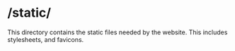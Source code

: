 # /static/
This directory contains the static files needed by the website. This includes stylesheets, and favicons.
